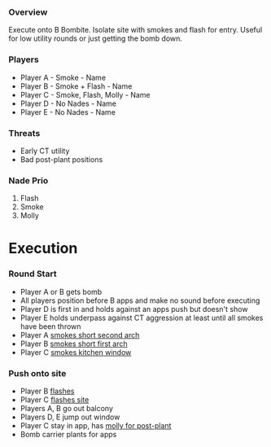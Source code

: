 ### Overview
Execute onto B Bombite. Isolate site with smokes and flash for entry. Useful for low utility rounds or just getting the bomb down.

### Players
- Player A - Smoke - Name
- Player B - Smoke + Flash - Name
- Player C - Smoke, Flash, Molly - Name
- Player D - No Nades - Name
- Player E - No Nades - Name

### Threats
- Early CT utility
- Bad post-plant positions

### Nade Prio
1. Flash
2. Smoke
3. Molly

# Execution
### Round Start
- Player A or B gets bomb
- All players position before B apps and make no sound before executing
- Player D is first in and holds against an apps push but doesn't show
- Player E holds underpass against CT aggression at least until all smokes have been thrown
- Player A [smokes short second arch](https://csnades.gg/mirage/smokes/left-arch-from-back-alley-b)
- Player B [smokes short first arch](https://csnades.gg/mirage/smokes/right-arch-from-back-alley)
- Player C [smokes kitchen window](https://csnades.gg/mirage/smokes/window-from-back-alley-b)

### Push onto site
- Player B [flashes](https://csnades.gg/mirage/flashbangs/b-site-from-apts)
- Player C [flashes site](https://csnades.gg/mirage/flashbangs/b-site-from-back-alley)
- Players A, B go out balcony
- Players D, E jump out window
- Player C stay in app, has [molly for post-plant](https://youtu.be/NzQK7KxIkRo?t=192)
- Bomb carrier plants for apps
